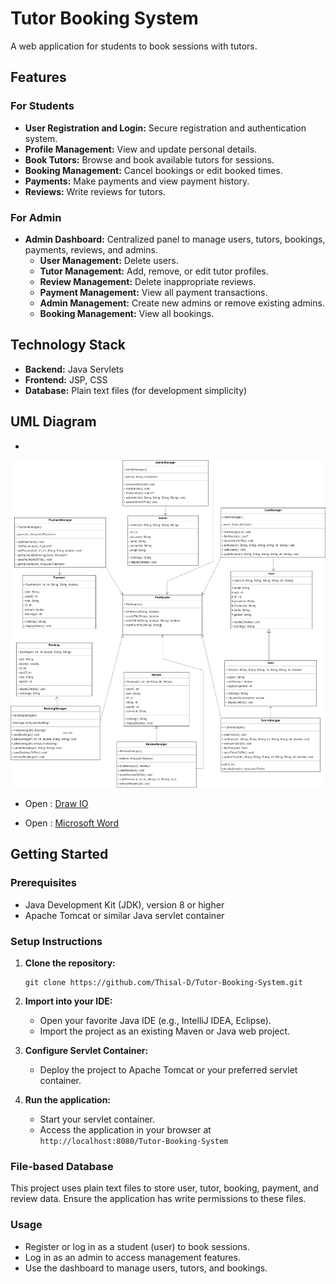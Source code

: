 # Tutor Booking System

A web application for students to book sessions with tutors.

## Features

### For Students
- **User Registration and Login:** Secure registration and authentication system.
- **Profile Management:** View and update personal details.
- **Book Tutors:** Browse and book available tutors for sessions.
- **Booking Management:** Cancel bookings or edit booked times.
- **Payments:** Make payments and view payment history.
- **Reviews:** Write reviews for tutors.

### For Admin
- **Admin Dashboard:** Centralized panel to manage users, tutors, bookings, payments, reviews, and admins.
    - **User Management:** Delete users.
    - **Tutor Management:** Add, remove, or edit tutor profiles.
    - **Review Management:** Delete inappropriate reviews.
    - **Payment Management:** View all payment transactions.
    - **Admin Management:** Create new admins or remove existing admins.
    - **Booking Management:** View all bookings.

## Technology Stack

- **Backend:** Java Servlets
- **Frontend:** JSP, CSS
- **Database:** Plain text files (for development simplicity)

## UML Diagram

- 
 <picture> <source media="(prefers-color-scheme: dark)" srcset="UML diagram/UML diagram-dark.png"> 
 <img src="UML diagram/UML diagram-light.png"> 
 </picture> 


- Open : <a href="UML%20diagram/UML%20diagram.drawio">Draw IO</a>

- Open : <a href="UML%20diagram/UML%20diagram.docx">Microsoft Word</a>

## Getting Started

### Prerequisites

- Java Development Kit (JDK), version 8 or higher
- Apache Tomcat or similar Java servlet container

### Setup Instructions

1. **Clone the repository:**
   ```
   git clone https://github.com/Thisal-D/Tutor-Booking-System.git
   ```

2. **Import into your IDE:**
   - Open your favorite Java IDE (e.g., IntelliJ IDEA, Eclipse).
   - Import the project as an existing Maven or Java web project.

3. **Configure Servlet Container:**
   - Deploy the project to Apache Tomcat or your preferred servlet container.

4. **Run the application:**
   - Start your servlet container.
   - Access the application in your browser at `http://localhost:8080/Tutor-Booking-System`

### File-based Database

This project uses plain text files to store user, tutor, booking, payment, and review data. Ensure the application has write permissions to these files.

### Usage

- Register or log in as a student (user) to book sessions.
- Log in as an admin to access management features.
- Use the dashboard to manage users, tutors, and bookings.
